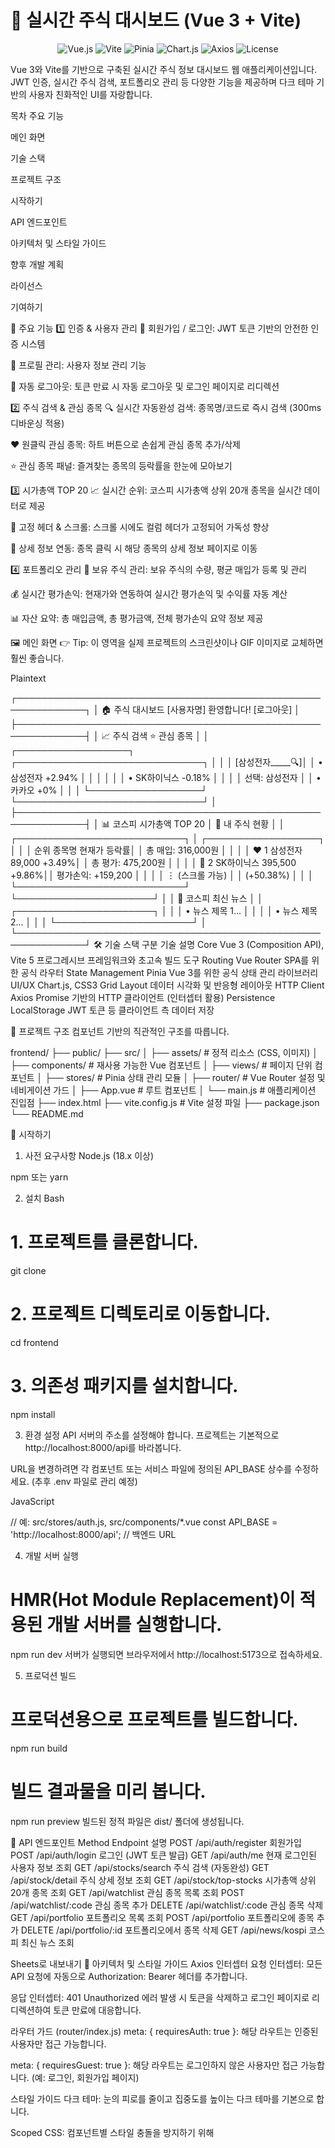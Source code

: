 # 🎨 실시간 주식 대시보드 (Vue 3 + Vite)
<p align="center">
<img src="https://img.shields.io/badge/Vue.js-3.4.29-4FC08D?style=for-the-badge&logo=vue.js" alt="Vue.js">
<img src="https://img.shields.io/badge/Vite-5.3.1-646CFF?style=for-the-badge&logo=vite" alt="Vite">
<img src="https://img.shields.io/badge/Pinia-2.1.7-FFD83A?style=for-the-badge&logo=pinia" alt="Pinia">
<img src="https://img.shields.io/badge/Chart.js-4.4.3-FF6384?style=for-the-badge&logo=chart.js" alt="Chart.js">
<img src="https://img.shields.io/badge/Axios-1.7.2-5A29E4?style=for-the-badge&logo=axios" alt="Axios">
<img src="https://img.shields.io/badge/license-MIT-blue.svg?style=for-the-badge" alt="License">
</p>

Vue 3와 Vite를 기반으로 구축된 실시간 주식 정보 대시보드 웹 애플리케이션입니다.  
JWT 인증, 실시간 주식 검색, 포트폴리오 관리 등 다양한 기능을 제공하며 다크 테마 기반의 사용자 친화적인 UI를 자랑합니다.  

목차
주요 기능

메인 화면

기술 스택

프로젝트 구조

시작하기

API 엔드포인트

아키텍처 및 스타일 가이드

향후 개발 계획

라이선스

기여하기

🌟 주요 기능
1️⃣ 인증 & 사용자 관리
🔐 회원가입 / 로그인: JWT 토큰 기반의 안전한 인증 시스템

👤 프로필 관리: 사용자 정보 관리 기능

🚪 자동 로그아웃: 토큰 만료 시 자동 로그아웃 및 로그인 페이지로 리디렉션

2️⃣ 주식 검색 & 관심 종목
🔍 실시간 자동완성 검색: 종목명/코드로 즉시 검색 (300ms 디바운싱 적용)

❤️ 원클릭 관심 종목: 하트 버튼으로 손쉽게 관심 종목 추가/삭제

⭐ 관심 종목 패널: 즐겨찾는 종목의 등락률을 한눈에 모아보기

3️⃣ 시가총액 TOP 20
📈 실시간 순위: 코스피 시가총액 상위 20개 종목을 실시간 데이터로 제공

🔄 고정 헤더 & 스크롤: 스크롤 시에도 컬럼 헤더가 고정되어 가독성 향상

🎯 상세 정보 연동: 종목 클릭 시 해당 종목의 상세 정보 페이지로 이동

4️⃣ 포트폴리오 관리
💼 보유 주식 관리: 보유 주식의 수량, 평균 매입가 등록 및 관리

💰 실시간 평가손익: 현재가와 연동하여 실시간 평가손익 및 수익률 자동 계산

📊 자산 요약: 총 매입금액, 총 평가금액, 전체 평가손익 요약 정보 제공

🖼️ 메인 화면
👉 Tip: 이 영역을 실제 프로젝트의 스크린샷이나 GIF 이미지로 교체하면 훨씬 좋습니다.

Plaintext

┌─────────────────────────────────────────────────────────────┐
│ 🏠 주식 대시보드           [사용자명] 환영합니다! [로그아웃]     │
├─────────────────────────────────────────────────────────────┤
│ 📈 주식 검색               ⭐ 관심 종목                      │
│ ┌──────────────────┐     ┌──────────────────────────────┐ │
│ │ [삼성전자_____🔍]│     │ • 삼성전자          +2.94%     │ │
│ │                  │     │ • SK하이닉스        -0.18%     │ │
│ │ 선택: 삼성전자   │     │ • 카카오            +0%        │ │
│ └──────────────────┘     └──────────────────────────────┘ │
├─────────────────────────────────────────────────────────────┤
│ 📊 코스피 시가총액 TOP 20      │ 💼 내 주식 현황              │
│ ┌───────────────────────────┐  │ ┌──────────────────┐   │
│ │ 순위 종목명   현재가  등락률│  │  총 매입: 316,000원  │   │
│ │ ❤️ 1 삼성전자 89,000 +3.49%│  │  총 평가: 475,200원  │   │
│ │ 🤍 2 SK하이닉스 395,500 +9.86%││  평가손익: +159,200  │   │
│ │  ⋮  (스크롤 가능)          │  │  (+50.38%)           │   │
│ └───────────────────────────┘  └──────────────────────┘   │
│                                  📰 코스피 최신 뉴스          │
│                                  ┌──────────────────────┐  │
│                                  │ • 뉴스 제목 1...     │  │
│                                  │ • 뉴스 제목 2...     │  │
│                                  └──────────────────────┘  │
└─────────────────────────────────────────────────────────────┘
🛠 기술 스택
구분	기술	설명
Core	Vue 3 (Composition API), Vite 5	프로그레시브 프레임워크와 초고속 빌드 도구
Routing	Vue Router	SPA를 위한 공식 라우터
State Management	Pinia	Vue 3를 위한 공식 상태 관리 라이브러리
UI/UX	Chart.js, CSS3 Grid Layout	데이터 시각화 및 반응형 레이아웃
HTTP Client	Axios	Promise 기반의 HTTP 클라이언트 (인터셉터 활용)
Persistence	LocalStorage	JWT 토큰 등 클라이언트 측 데이터 저장

📁 프로젝트 구조
컴포넌트 기반의 직관적인 구조를 따릅니다.

frontend/
├── public/
├── src/
│   ├── assets/              # 정적 리소스 (CSS, 이미지)
│   ├── components/          # 재사용 가능한 Vue 컴포넌트
│   ├── views/               # 페이지 단위 컴포넌트
│   ├── stores/              # Pinia 상태 관리 모듈
│   ├── router/              # Vue Router 설정 및 네비게이션 가드
│   ├── App.vue              # 루트 컴포넌트
│   └── main.js              # 애플리케이션 진입점
├── index.html
├── vite.config.js           # Vite 설정 파일
├── package.json
└── README.md

🚀 시작하기
1. 사전 요구사항
Node.js (18.x 이상)

npm 또는 yarn

2. 설치
Bash

# 1. 프로젝트를 클론합니다.
git clone <repository-url>

# 2. 프로젝트 디렉토리로 이동합니다.
cd frontend

# 3. 의존성 패키지를 설치합니다.
npm install

3. 환경 설정
API 서버의 주소를 설정해야 합니다. 프로젝트는 기본적으로 http://localhost:8000/api를 바라봅니다.

URL을 변경하려면 각 컴포넌트 또는 서비스 파일에 정의된 API_BASE 상수를 수정하세요. (추후 .env 파일로 관리 예정)

JavaScript

// 예: src/stores/auth.js, src/components/*.vue
const API_BASE = 'http://localhost:8000/api'; // 백엔드 URL

4. 개발 서버 실행

# HMR(Hot Module Replacement)이 적용된 개발 서버를 실행합니다.
npm run dev
서버가 실행되면 브라우저에서 http://localhost:5173으로 접속하세요.

5. 프로덕션 빌드

# 프로덕션용으로 프로젝트를 빌드합니다.
npm run build

# 빌드 결과물을 미리 봅니다.
npm run preview
빌드된 정적 파일은 dist/ 폴더에 생성됩니다.

🔌 API 엔드포인트
Method	Endpoint	설명
POST	/api/auth/register	회원가입
POST	/api/auth/login	로그인 (JWT 토큰 발급)
GET	/api/auth/me	현재 로그인된 사용자 정보 조회
GET	/api/stocks/search	주식 검색 (자동완성)
GET	/api/stock/detail	주식 상세 정보 조회
GET	/api/stock/top-stocks	시가총액 상위 20개 종목 조회
GET	/api/watchlist	관심 종목 목록 조회
POST	/api/watchlist/:code	관심 종목 추가
DELETE	/api/watchlist/:code	관심 종목 삭제
GET	/api/portfolio	포트폴리오 목록 조회
POST	/api/portfolio	포트폴리오에 종목 추가
DELETE	/api/portfolio/:id	포트폴리오에서 종목 삭제
GET	/api/news/kospi	코스피 최신 뉴스 조회

Sheets로 내보내기
🎨 아키텍처 및 스타일 가이드
Axios 인터셉터
요청 인터셉터: 모든 API 요청에 자동으로 Authorization: Bearer <token> 헤더를 추가합니다.

응답 인터셉터: 401 Unauthorized 에러 발생 시 토큰을 삭제하고 로그인 페이지로 리디렉션하여 토큰 만료에 대응합니다.

라우터 가드 (router/index.js)
meta: { requiresAuth: true }: 해당 라우트는 인증된 사용자만 접근 가능합니다.

meta: { requiresGuest: true }: 해당 라우트는 로그인하지 않은 사용자만 접근 가능합니다. (예: 로그인, 회원가입 페이지)

스타일 가이드
다크 테마: 눈의 피로를 줄이고 집중도를 높이는 다크 테마를 기본으로 합니다.

Scoped CSS: 컴포넌트별 스타일 충돌을 방지하기 위해 <style scoped> 사용을 원칙으로 합니다.

CSS Variables: 색상, 폰트 등 디자인 시스템을 변수로 관리하여 일관성을 유지합니다.

주요 색상 팔레트:

--primary-green: #4CAF50; (상승, 긍정)

--primary-red: #f44336; (하락, 부정)

--bg-dark: #1e1e1e; (메인 배경)

--bg-card: #2d2d2d; (카드 배경)

--text-primary: #ffffff; (기본 텍스트)

📈 향후 개발 계획
[ ] 다크/라이트 테마 전환 토글 기능

[ ] 차트 인터랙션 개선 (확대/축소, 기간 설정)

[ ] 모바일 환경을 위한 반응형 UI 최적화

[ ] WebSocket을 이용한 실시간 데이터 업데이트 고도화

[ ] 여러 종목의 차트를 한 번에 비교하는 기능

[ ] 포트폴리오 데이터를 Excel 파일로 내보내는 기능

[ ] PWA(Progressive Web App) 지원으로 네이티브 앱처럼 사용

[ ] 종목별 개인 메모 기능 추가

📄 라이선스
이 프로젝트는 MIT License를 따릅니다. 자세한 내용은 LICENSE 파일을 참고하세요.

🙏 기여하기
이슈 제보 및 Pull Request는 언제나 환영합니다! 기여를 원하시면 아래 절차를 따라주세요.

프로젝트를 Fork 하세요.

새로운 기능 브랜치를 생성하세요. (git checkout -b feature/AmazingFeature)

변경 사항을 커밋하세요. (git commit -m 'Add some AmazingFeature')

브랜치에 Push 하세요. (git push origin feature/AmazingFeature)

Pull Request를 열어주세요.